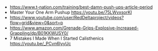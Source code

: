 - https://www.t-nation.com/training/best-damn-push-ups-article-period
- Master Your One Arm Pushup https://youtu.be/75LWvxsorKI
- https://www.youtube.com/user/RedDeltaproject/videos?flow=grid&view=0&sort=p
- https://www.amazon.com/Grenade-Grips-Explosive-Increased-Grappling/dp/B01KKWUSY0/
- 7 Mistakes I Made When I Started Calisthenics https://youtu.be/_PCvn6IyyUc
